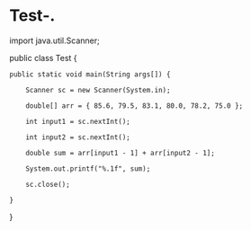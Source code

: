 # Test-.
import java.util.Scanner;

public class Test {

	public static void main(String args[]) {

		Scanner sc = new Scanner(System.in);

		double[] arr = { 85.6, 79.5, 83.1, 80.0, 78.2, 75.0 };

		int input1 = sc.nextInt();

		int input2 = sc.nextInt();

		double sum = arr[input1 - 1] + arr[input2 - 1];

		System.out.printf("%.1f", sum);

		sc.close();

	}

}
